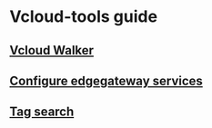 Vcloud-tools guide
============

## [Vcloud Walker][vcloudwalker]

## [Configure edgegateway services][edgegateway]

## [Tag search][tag_search]

[vcloudwalker]: https://github.com/alphagov/vcloud-walker
[edgegateway]: docs/edgegateway.md
[tag_search]: docs/tag_search.md


